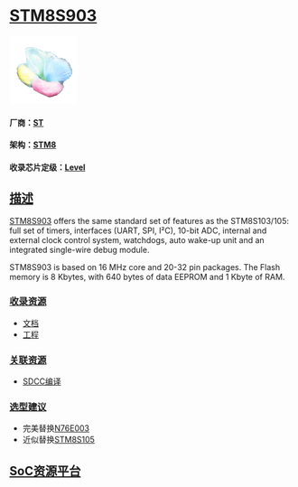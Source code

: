 ﻿# [STM8S903](https://github.com/sochub/STM8S903)
[![sites](SoC/SoC.png)](http://www.qitas.cn) 
#### 厂商：[ST](https://github.com/sochub/ST) 
#### 架构：[STM8](https://github.com/sochub/STM8)
#### 收录芯片定级：[Level](https://github.com/sochub/Level)
## [描述](https://github.com/sochub/STM8S903/wiki) 

[STM8S903](https://www.st.com/en/microcontrollers-microprocessors/stm8s-application-specific-line.html) offers the same standard set of features as the STM8S103/105: full set of timers, interfaces (UART, SPI, I²C), 10-bit ADC, internal and external clock control system, watchdogs, auto wake-up unit and an integrated single-wire debug module. 

STM8S903 is based on 16 MHz core and 20-32 pin packages. The Flash memory is 8 Kbytes, with 640 bytes of data EEPROM and 1 Kbyte of RAM.

### [收录资源](https://github.com/sochub/STM8S903)

* [文档](docs/)
* [工程](project/)

### [关联资源](https://github.com/sochub)

* [SDCC编译](https://github.com/sochub/sdcc)

### [选型建议](https://github.com/sochub)

- 完美替换[N76E003](https://github.com/sochub/N76E003) 
- 近似替换[STM8S105](https://github.com/sochub/STM8S105) 

##  [SoC资源平台](http://www.qitas.cn)  

